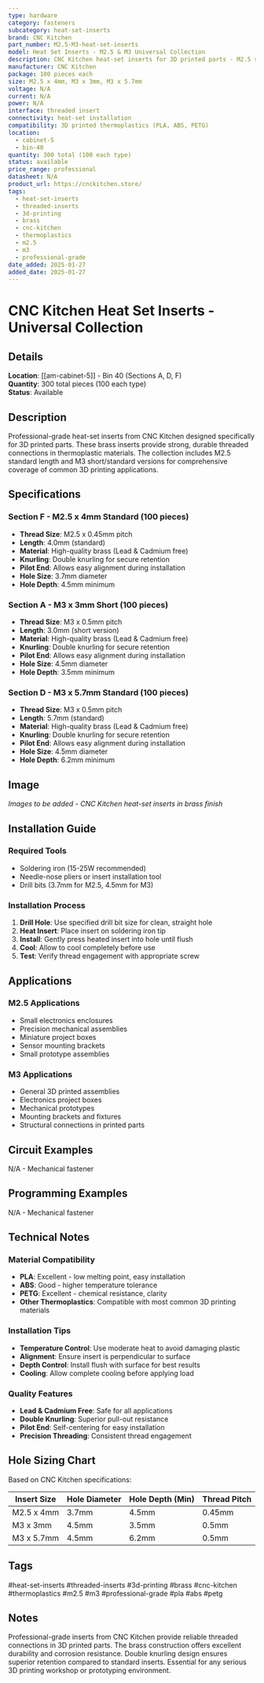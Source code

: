 ```yaml
---
type: hardware
category: fasteners
subcategory: heat-set-inserts
brand: CNC Kitchen
part_number: M2.5-M3-heat-set-inserts
model: Heat Set Inserts - M2.5 & M3 Universal Collection
description: CNC Kitchen heat-set inserts for 3D printed parts - M2.5 standard and M3 short/standard versions
manufacturer: CNC Kitchen
package: 100 pieces each
size: M2.5 x 4mm, M3 x 3mm, M3 x 5.7mm
voltage: N/A
current: N/A
power: N/A
interface: threaded insert
connectivity: heat-set installation
compatibility: 3D printed thermoplastics (PLA, ABS, PETG)
location:
  - cabinet-5
  - bin-40
quantity: 300 total (100 each type)
status: available
price_range: professional
datasheet: N/A
product_url: https://cnckitchen.store/
tags:
  - heat-set-inserts
  - threaded-inserts
  - 3d-printing
  - brass
  - cnc-kitchen
  - thermoplastics
  - m2.5
  - m3
  - professional-grade
date_added: 2025-01-27
added_date: 2025-01-27
---
```


# CNC Kitchen Heat Set Inserts - Universal Collection

## Details

**Location**: [[am-cabinet-5]] - Bin 40 (Sections A, D, F)  
**Quantity**: 300 total pieces (100 each type)  
**Status**: Available  

## Description

Professional-grade heat-set inserts from CNC Kitchen designed specifically for 3D printed parts. These brass inserts provide strong, durable threaded connections in thermoplastic materials. The collection includes M2.5 standard length and M3 short/standard versions for comprehensive coverage of common 3D printing applications.

## Specifications

### Section F - M2.5 x 4mm Standard (100 pieces)
- **Thread Size**: M2.5 x 0.45mm pitch
- **Length**: 4.0mm (standard)
- **Material**: High-quality brass (Lead & Cadmium free)
- **Knurling**: Double knurling for secure retention
- **Pilot End**: Allows easy alignment during installation
- **Hole Size**: 3.7mm diameter
- **Hole Depth**: 4.5mm minimum

### Section A - M3 x 3mm Short (100 pieces)
- **Thread Size**: M3 x 0.5mm pitch
- **Length**: 3.0mm (short version)
- **Material**: High-quality brass (Lead & Cadmium free)
- **Knurling**: Double knurling for secure retention
- **Pilot End**: Allows easy alignment during installation
- **Hole Size**: 4.5mm diameter
- **Hole Depth**: 3.5mm minimum

### Section D - M3 x 5.7mm Standard (100 pieces)
- **Thread Size**: M3 x 0.5mm pitch
- **Length**: 5.7mm (standard)
- **Material**: High-quality brass (Lead & Cadmium free)
- **Knurling**: Double knurling for secure retention
- **Pilot End**: Allows easy alignment during installation
- **Hole Size**: 4.5mm diameter
- **Hole Depth**: 6.2mm minimum

## Image

_Images to be added - CNC Kitchen heat-set inserts in brass finish_

## Installation Guide

### Required Tools
- Soldering iron (15-25W recommended)
- Needle-nose pliers or insert installation tool
- Drill bits (3.7mm for M2.5, 4.5mm for M3)

### Installation Process
1. **Drill Hole**: Use specified drill bit size for clean, straight hole
2. **Heat Insert**: Place insert on soldering iron tip
3. **Install**: Gently press heated insert into hole until flush
4. **Cool**: Allow to cool completely before use
5. **Test**: Verify thread engagement with appropriate screw

## Applications

### M2.5 Applications
- Small electronics enclosures
- Precision mechanical assemblies
- Miniature project boxes
- Sensor mounting brackets
- Small prototype assemblies

### M3 Applications
- General 3D printed assemblies
- Electronics project boxes
- Mechanical prototypes
- Mounting brackets and fixtures
- Structural connections in printed parts

## Circuit Examples

N/A - Mechanical fastener

## Programming Examples

N/A - Mechanical fastener

## Technical Notes

### Material Compatibility
- **PLA**: Excellent - low melting point, easy installation
- **ABS**: Good - higher temperature tolerance
- **PETG**: Excellent - chemical resistance, clarity
- **Other Thermoplastics**: Compatible with most common 3D printing materials

### Installation Tips
- **Temperature Control**: Use moderate heat to avoid damaging plastic
- **Alignment**: Ensure insert is perpendicular to surface
- **Depth Control**: Install flush with surface for best results
- **Cooling**: Allow complete cooling before applying load

### Quality Features
- **Lead & Cadmium Free**: Safe for all applications
- **Double Knurling**: Superior pull-out resistance
- **Pilot End**: Self-centering for easy installation
- **Precision Threading**: Consistent thread engagement

## Hole Sizing Chart

Based on CNC Kitchen specifications:

| Insert Size | Hole Diameter | Hole Depth (Min) | Thread Pitch |
|-------------|---------------|-------------------|--------------|
| M2.5 x 4mm  | 3.7mm        | 4.5mm            | 0.45mm       |
| M3 x 3mm    | 4.5mm        | 3.5mm            | 0.5mm        |
| M3 x 5.7mm  | 4.5mm        | 6.2mm            | 0.5mm        |

## Tags

#heat-set-inserts #threaded-inserts #3d-printing #brass #cnc-kitchen #thermoplastics #m2.5 #m3 #professional-grade #pla #abs #petg

## Notes

Professional-grade inserts from CNC Kitchen provide reliable threaded connections in 3D printed parts. The brass construction offers excellent durability and corrosion resistance. Double knurling design ensures superior retention compared to standard inserts. Essential for any serious 3D printing workshop or prototyping environment.
